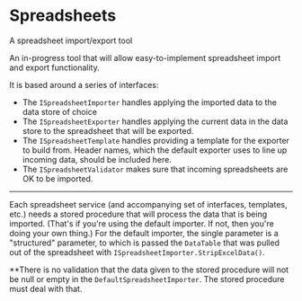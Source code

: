 # Spreadsheets
A spreadsheet import/export tool

An in-progress tool that will allow easy-to-implement spreadsheet import and export functionality.

It is based around a series of interfaces:

* The `ISpreadsheetImporter` handles applying the imported data to the data store of choice
* The `ISpreadsheetExporter` handles applying the current data in the data store to the spreadsheet that will be exported. 
* The `ISpreadsheetTemplate` handles providing a template for the exporter to build from. Header names, which the default exporter uses to line up incoming data, should be included here.
* The `ISpreadsheetValidator` makes sure that incoming spreadsheets are OK to be imported.

----------------------

Each spreadsheet service (and accompanying set of interfaces, templates, etc.) needs a stored procedure that will process the data that is being imported. (That's if you're using the default importer. If not, then you're doing your own thing.)
For the default importer, the single parameter is a "structured" parameter, to which is passed the `DataTable` that was pulled out of the spreadsheet with `ISpreadsheetImporter.StripExcelData()`.

**There is no validation that the data given to the stored procedure will not be null or empty in the `DefaultSpreadsheetImporter`. The stored procedure must deal with that.